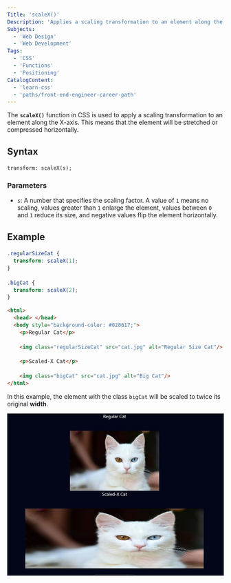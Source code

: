 ```yaml
---
Title: 'scaleX()'
Description: 'Applies a scaling transformation to an element along the X-axis.'
Subjects:
  - 'Web Design'
  - 'Web Development'
Tags:
  - 'CSS'
  - 'Functions'
  - 'Positioning'
CatalogContent:
  - 'learn-css'
  - 'paths/front-end-engineer-career-path'
---
```


The **`scaleX()`** function in CSS is used to apply a scaling transformation to an element along the X-axis. This means that the element will be stretched or compressed horizontally.

## Syntax

```pseudo
transform: scaleX(s);
```

### Parameters

- `s`: A number that specifies the scaling factor. A value of `1` means no scaling, values greater than `1` enlarge the element, values between `0` and `1` reduce its size, and negative values flip the element horizontally.

## Example

```css
.regularSizeCat {
  transform: scaleX(1);
}

.bigCat {
  transform: scaleX(2);
}
```

```html
<html>
  <head> </head>
  <body style="background-color: #020617;">
    <p>Regular Cat</p>

    <img class="regularSizeCat" src="cat.jpg" alt="Regular Size Cat"/>

    <p>Scaled-X Cat</p>

    <img class="bigCat" src="cat.jpg" alt="Big Cat"/>
</html>
```

In this example, the element with the class `bigCat` will be scaled to twice its original **width**.

<!-- ![Output of the scaled cat example](https://raw.githubusercontent.com/Codecademy/docs/main/media/scaleX_Ejemplo.png) -->

![Output of the scaled cat example](../../../../../../media/scaleX_Ejemplo.png)
